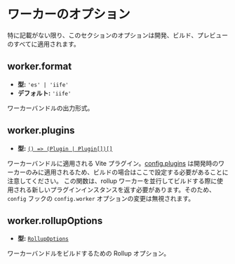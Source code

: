 # ワーカーのオプション

特に記載がない限り、このセクションのオプションは開発、ビルド、プレビューのすべてに適用されます。

## worker.format

- **型:** `'es' | 'iife'`
- **デフォルト:** `'iife'`

ワーカーバンドルの出力形式。

## worker.plugins

- **型:** [`() => (Plugin | Plugin[])[]`](./shared-options#plugins)

ワーカーバンドルに適用される Vite プラグイン。[config.plugins](./shared-options#plugins) は開発時のワーカーのみに適用されるため、ビルドの場合はここで設定する必要があることに注意してください。
この関数は、rollup ワーカーを並行してビルドする際に使用される新しいプラグインインスタンスを返す必要があります。そのため、 `config` フックの `config.worker` オプションの変更は無視されます。

## worker.rollupOptions

- **型:** [`RollupOptions`](https://rollupjs.org/configuration-options/)

ワーカーバンドルをビルドするための Rollup オプション。
